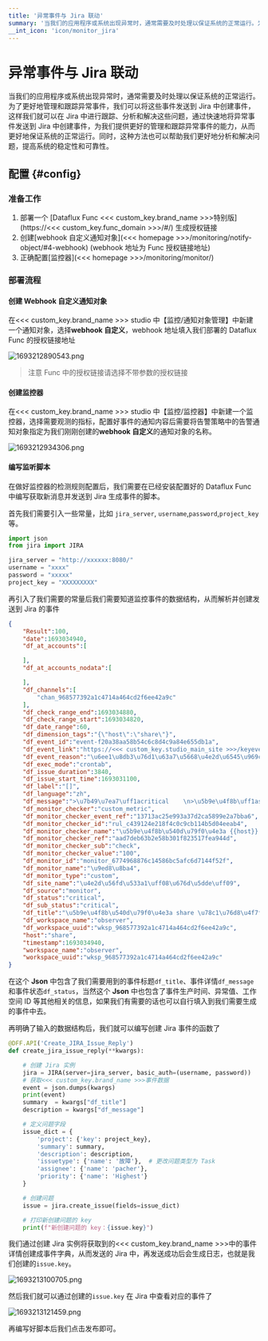 ```yaml
---
title: '异常事件与 Jira 联动'
summary: '当我们的应用程序或系统出现异常时，通常需要及时处理以保证系统的正常运行。为了更好地管理和跟踪异常事件，我们可以将这些事件发送到 Jira 中创建事件，这样我们就可以在 Jira 中进行跟踪、分析和解决这些问题，通过快速地将异常事件发送到 Jira 中创建事件，为我们提供更好的管理和跟踪异常事件的能力，从而更好地保证系统的正常运行。同时，这种方法也可以帮助我们更好地分析和解决问题，提高系统的稳定性和可靠性。'
__int_icon: 'icon/monitor_jira'
---
```


<!-- markdownlint-disable MD025 -->

# 异常事件与 Jira 联动
<!-- markdownlint-enable -->

当我们的应用程序或系统出现异常时，通常需要及时处理以保证系统的正常运行。为了更好地管理和跟踪异常事件，我们可以将这些事件发送到 Jira 中创建事件，这样我们就可以在 Jira 中进行跟踪、分析和解决这些问题，通过快速地将异常事件发送到 Jira 中创建事件，为我们提供更好的管理和跟踪异常事件的能力，从而更好地保证系统的正常运行。同时，这种方法也可以帮助我们更好地分析和解决问题，提高系统的稳定性和可靠性。

## 配置 {#config}

### 准备工作

1. 部署一个 [Dataflux Func <<< custom_key.brand_name >>>特别版](https://<<< custom_key.func_domain >>>/#/) 生成授权链接
2. 创建[webhook 自定义通知对象](<<< homepage >>>/monitoring/notify-object/#4-webhook) (webhook 地址为 Func 授权链接地址)
3. 正确配置[监控器](<<< homepage >>>/monitoring/monitor/)



### 部署流程

#### 创建 Webhook 自定义通知对象

在<<< custom_key.brand_name >>> studio 中【监控/通知对象管理】中新建一个通知对象，选择**webhook 自定义**，webhook 地址填入我们部署的 Dataflux Func 的授权链接地址

![1693212890543.png](imgs/monitor_jira/monitor_jira01.png)

> 注意 Func 中的授权链接请选择不带参数的授权链接

#### 创建监控器

在<<< custom_key.brand_name >>> studio 中【监控/监控器】中新建一个监控器，选择需要观测的指标，配置好事件的通知内容后需要将告警策略中的告警通知对象指定为我们刚刚创建的**webhook 自定义**的通知对象的名称。

![1693212934306.png](imgs/monitor_jira/monitor_jira02.png)

#### 编写监听脚本

在做好监控器的检测规则配置后，我们需要在已经安装配置好的 Dataflux Func 中编写获取新消息并发送到 Jira 生成事件的脚本。

首先我们需要引入一些常量，比如 `jira_server`, `username`,`password`,`project_key`等。

```Python
import json
from jira import JIRA

jira_server = "http://xxxxxx:8080/"
username = "xxxx"
password = "xxxxx"
project_key = "XXXXXXXXX"
```

再引入了我们需要的常量后我们需要知道监控事件的数据结构，从而解析并创建发送到 Jira 的事件

```JSON
{
    "Result":100,
    "date":1693034940,
    "df_at_accounts":[

    ],
    "df_at_accounts_nodata":[

    ],
    "df_channels":[
        "chan_968577392a1c4714a464cd2f6ee42a9c"
    ],
    "df_check_range_end":1693034880,
    "df_check_range_start":1693034820,
    "df_date_range":60,
    "df_dimension_tags":"{\"host\":\"share\"}",
    "df_event_id":"event-f20a38aa58b54c6c8d4c9a84e655db1a",
    "df_event_link":"https://<<< custom_key.studio_main_site >>>/keyevents/monitor?time=1693034040000%2C1693035000000&tags=%7B%22df_event_id%22%3A%22event-f20a38aa58b54c6c8d4c9a84e655db1a%22%7D&w=wksp_968577392a1c4714a464cd2f6ee42a9c",
    "df_event_reason":"\u6ee1\u8db3\u76d1\u63a7\u5668\u4e2d\u6545\u969c\u7684\u8ba4\u5b9a\u6761\u4ef6\uff0c\u4ea7\u751f\u6545\u969c\u4e8b\u4ef6",
    "df_exec_mode":"crontab",
    "df_issue_duration":3840,
    "df_issue_start_time":1693031100,
    "df_label":"[]",
    "df_language":"zh",
    "df_message":">\u7b49\u7ea7\uff1acritical    \n>\u5b9e\u4f8b\uff1ashare    \n>\u5185\u5bb9\uff1a\u78c1\u76d8\u4f7f\u7528\u7387\u4e3a 100.00%    \n>\u5efa\u8bae\uff1a\u767b\u5f55\u534e\u4e3a\u4e91\u63a7\u5236\u53f0\u67e5\u770b RDS \u662f\u5426\u6709\u5f02\u5e38",
    "df_monitor_checker":"custom_metric",
    "df_monitor_checker_event_ref":"13713ac25e993a37d2ca5899e2a7bba6",
    "df_monitor_checker_id":"rul_c439124e218f4c0c9cb114b5d04eeab4",
    "df_monitor_checker_name":"\u5b9e\u4f8b\u540d\u79f0\u4e3a {{host}} \u78c1\u76d8\u4f7f\u7528\u7387\u8fc7\u9ad8",
    "df_monitor_checker_ref":"aad7deb63b2e58b301f823517fea944d",
    "df_monitor_checker_sub":"check",
    "df_monitor_checker_value":"100",
    "df_monitor_id":"monitor_6774968876c14586bc5afc6d7144f52f",
    "df_monitor_name":"\u9ed8\u8ba4",
    "df_monitor_type":"custom",
    "df_site_name":"\u4e2d\u56fd\u533a1\uff08\u676d\u5dde\uff09",
    "df_source":"monitor",
    "df_status":"critical",
    "df_sub_status":"critical",
    "df_title":"\u5b9e\u4f8b\u540d\u79f0\u4e3a share \u78c1\u76d8\u4f7f\u7528\u7387\u8fc7\u9ad8",
    "df_workspace_name":"observer",
    "df_workspace_uuid":"wksp_968577392a1c4714a464cd2f6ee42a9c",
    "host":"share",
    "timestamp":1693034940,
    "workspace_name":"observer",
    "workspace_uuid":"wksp_968577392a1c4714a464cd2f6ee42a9c"
}
```

在这个 **Json** 中包含了我们需要用到的事件标题`df_title`、事件详情`df_message`和事件状态`df_status`，当然这个 **Json** 中也包含了事件生产时间、异常值、工作空间 ID 等其他相关的信息，如果我们有需要的话也可以自行填入到我们需要生成的事件中去。

再明确了输入的数据结构后，我们就可以编写创建 Jira 事件的函数了

```Python
@DFF.API('Create_JIRA_Issue_Reply')
def create_jira_issue_reply(**kwargs):

    # 创建 Jira 实例
    jira = JIRA(server=jira_server, basic_auth=(username, password))
    # 获取<<< custom_key.brand_name >>>事件数据
    event = json.dumps(kwargs)
    print(event)
    summary  = kwargs["df_title"]
    description = kwargs["df_message"]

    # 定义问题字段
    issue_dict = {
        'project': {'key': project_key},
        'summary': summary,
        'description': description,
        'issuetype': {'name': '故障'},  # 更改问题类型为 Task
        'assignee': {'name': 'pacher'},
        'priority': {'name': 'Highest'}
    }

    # 创建问题
    issue = jira.create_issue(fields=issue_dict)

    # 打印新创建问题的 key
    print(f"新创建问题的 key：{issue.key}")
```

我们通过创建 Jira 实例将获取到的<<< custom_key.brand_name >>>中的事件详情创建成事件字典，从而发送的 Jira 中，再发送成功后会生成日志，也就是我们创建的`issue.key`。

![1693213100705.png](imgs/monitor_jira/monitor_jira03.png)

然后我们就可以通过创建的`issue.key` 在 Jira 中查看对应的事件了

![1693213121459.png](imgs/monitor_jira/monitor_jira04.png)

再编写好脚本后我们点击发布即可。
